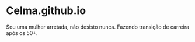 # Celma.github.io
Sou uma mulher arretada, não desisto nunca. Fazendo transição de carreira após os 50+.

